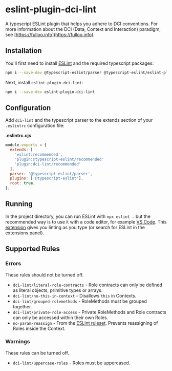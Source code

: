# eslint-plugin-dci-lint

A typescript ESLint plugin that helps you adhere to DCI conventions. For more information about the DCI (Data, Context and Interaction) paradigm, see [https://fulloo.info](https://fulloo.info).

## Installation

You'll first need to install [ESLint](https://eslint.org/) and the required typescript packages:

```sh
npm i --save-dev @typescript-eslint/parser @typescript-eslint/eslint-plugin eslint typescript
```

Next, install `eslint-plugin-dci-lint`:

```sh
npm i --save-dev eslint-plugin-dci-lint
```

## Configuration

Add `dci-lint` and the typescript parser to the extends section of your `.eslintrc` configuration file:

**.eslintrc.cjs**

```js
module.exports = {
  extends: [
    'eslint:recommended',
    'plugin:@typescript-eslint/recommended'
    'plugin:dci-lint/recommended'
  ],
  parser: '@typescript-eslint/parser',
  plugins: ['@typescript-eslint'],
  root: true,
};
```

## Running

In the project directory, you can run ESLint with `npx eslint .` but the recommended way is to use it with a code editor, for example [VS Code](https://code.visualstudio.com/). This [extension](https://marketplace.visualstudio.com/items?itemName=dbaeumer.vscode-eslint) gives you linting as you type (or search for ESLint in the extensions panel).

## Supported Rules

### Errors

These rules should not be turned off.

- `dci-lint/literal-role-contracts` - Role contracts can only be defined as literal objects, primitive types or arrays.
- `dci-lint/no-this-in-context` - Disallows `this` in Contexts.
- `dci-lint/grouped-rolemethods` - RoleMethods must be grouped together.
- `dci-lint/private-role-access` - Private RoleMethods and Role contracts can only be accessed within their own Roles.
- `no-param-reassign` - From the [ESLint ruleset](https://eslint.org/docs/latest/rules/no-param-reassign). Prevents reassigning of Roles inside the Context.

### Warnings

These rules can be turned off.

- `dci-lint/uppercase-roles` - Roles must be uppercased.
